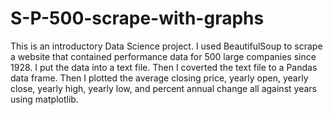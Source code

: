 # S-P-500-scrape-with-graphs
This is an introductory Data Science project. I used BeautifulSoup to scrape a website that contained performance data for 500 large companies since 1928. I put the data into a text file. Then I coverted the text file to a Pandas data frame. Then I plotted the average closing price, yearly open, yearly close, yearly high, yearly low, and percent annual change all against years using matplotlib.
